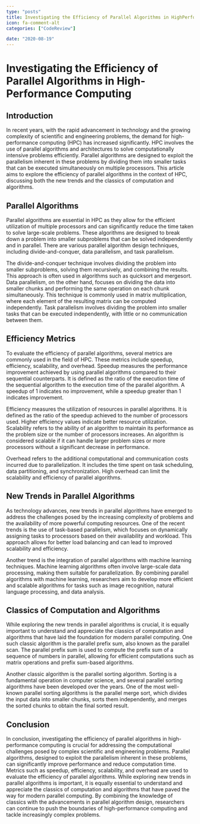 ```yaml
---
type: "posts"
title: Investigating the Efficiency of Parallel Algorithms in HighPerformance Computing
icon: fa-comment-alt
categories: ["CodeReview"]

date: "2020-08-19"
---
```




# Investigating the Efficiency of Parallel Algorithms in High-Performance Computing

## Introduction

In recent years, with the rapid advancement in technology and the growing complexity of scientific and engineering problems, the demand for high-performance computing (HPC) has increased significantly. HPC involves the use of parallel algorithms and architectures to solve computationally intensive problems efficiently. Parallel algorithms are designed to exploit the parallelism inherent in these problems by dividing them into smaller tasks that can be executed simultaneously on multiple processors. This article aims to explore the efficiency of parallel algorithms in the context of HPC, discussing both the new trends and the classics of computation and algorithms.

## Parallel Algorithms

Parallel algorithms are essential in HPC as they allow for the efficient utilization of multiple processors and can significantly reduce the time taken to solve large-scale problems. These algorithms are designed to break down a problem into smaller subproblems that can be solved independently and in parallel. There are various parallel algorithm design techniques, including divide-and-conquer, data parallelism, and task parallelism.

The divide-and-conquer technique involves dividing the problem into smaller subproblems, solving them recursively, and combining the results. This approach is often used in algorithms such as quicksort and mergesort. Data parallelism, on the other hand, focuses on dividing the data into smaller chunks and performing the same operation on each chunk simultaneously. This technique is commonly used in matrix multiplication, where each element of the resulting matrix can be computed independently. Task parallelism involves dividing the problem into smaller tasks that can be executed independently, with little or no communication between them.

## Efficiency Metrics

To evaluate the efficiency of parallel algorithms, several metrics are commonly used in the field of HPC. These metrics include speedup, efficiency, scalability, and overhead. Speedup measures the performance improvement achieved by using parallel algorithms compared to their sequential counterparts. It is defined as the ratio of the execution time of the sequential algorithm to the execution time of the parallel algorithm. A speedup of 1 indicates no improvement, while a speedup greater than 1 indicates improvement.

Efficiency measures the utilization of resources in parallel algorithms. It is defined as the ratio of the speedup achieved to the number of processors used. Higher efficiency values indicate better resource utilization. Scalability refers to the ability of an algorithm to maintain its performance as the problem size or the number of processors increases. An algorithm is considered scalable if it can handle larger problem sizes or more processors without a significant decrease in performance.

Overhead refers to the additional computational and communication costs incurred due to parallelization. It includes the time spent on task scheduling, data partitioning, and synchronization. High overhead can limit the scalability and efficiency of parallel algorithms.

## New Trends in Parallel Algorithms

As technology advances, new trends in parallel algorithms have emerged to address the challenges posed by the increasing complexity of problems and the availability of more powerful computing resources. One of the recent trends is the use of task-based parallelism, which focuses on dynamically assigning tasks to processors based on their availability and workload. This approach allows for better load balancing and can lead to improved scalability and efficiency.

Another trend is the integration of parallel algorithms with machine learning techniques. Machine learning algorithms often involve large-scale data processing, making them suitable for parallelization. By combining parallel algorithms with machine learning, researchers aim to develop more efficient and scalable algorithms for tasks such as image recognition, natural language processing, and data analysis.

## Classics of Computation and Algorithms

While exploring the new trends in parallel algorithms is crucial, it is equally important to understand and appreciate the classics of computation and algorithms that have laid the foundation for modern parallel computing. One such classic algorithm is the parallel prefix sum, also known as the parallel scan. The parallel prefix sum is used to compute the prefix sum of a sequence of numbers in parallel, allowing for efficient computations such as matrix operations and prefix sum-based algorithms.

Another classic algorithm is the parallel sorting algorithm. Sorting is a fundamental operation in computer science, and several parallel sorting algorithms have been developed over the years. One of the most well-known parallel sorting algorithms is the parallel merge sort, which divides the input data into smaller chunks, sorts them independently, and merges the sorted chunks to obtain the final sorted result.

## Conclusion

In conclusion, investigating the efficiency of parallel algorithms in high-performance computing is crucial for addressing the computational challenges posed by complex scientific and engineering problems. Parallel algorithms, designed to exploit the parallelism inherent in these problems, can significantly improve performance and reduce computation time. Metrics such as speedup, efficiency, scalability, and overhead are used to evaluate the efficiency of parallel algorithms. While exploring new trends in parallel algorithms is important, it is equally essential to understand and appreciate the classics of computation and algorithms that have paved the way for modern parallel computing. By combining the knowledge of classics with the advancements in parallel algorithm design, researchers can continue to push the boundaries of high-performance computing and tackle increasingly complex problems.